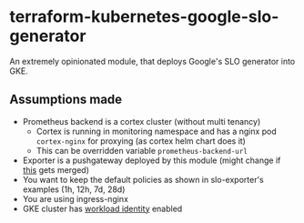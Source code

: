 # terraform-kubernetes-google-slo-generator

An extremely opinionated module, that deploys Google's SLO generator
into GKE.

## Assumptions made

* Prometheus backend is a cortex cluster (without multi tenancy)
  * Cortex is running in monitoring namespace and has a nginx pod `cortex-nginx` for proxying (as cortex helm chart does it)
  * This can be overridden variable `prometheus-backend-url`
* Exporter is a pushgateway deployed by this module (might change if [this](https://github.com/google/slo-generator/pull/209) gets merged)
* You want to keep the default policies as shown in slo-exporter's examples (1h, 12h, 7d, 28d)
* You are using ingress-nginx
* GKE cluster has [workload identity](https://cloud.google.com/kubernetes-engine/docs/how-to/workload-identity) enabled

